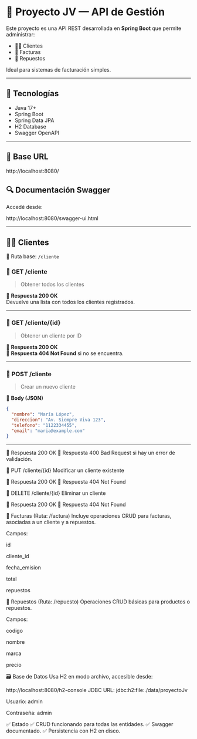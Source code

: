 # 📘 Proyecto JV — API de Gestión

Este proyecto es una API REST desarrollada en **Spring Boot** que permite administrar:

- 🧑‍💼 Clientes
- 🧾 Facturas
- 🔧 Repuestos

Ideal para sistemas de facturación simples.

---

## 🚀 Tecnologías

- Java 17+
- Spring Boot
- Spring Data JPA
- H2 Database
- Swagger OpenAPI

---

## 📌 Base URL

http://localhost:8080/


## 🔍 Documentación Swagger

Accedé desde:

http://localhost:8080/swagger-ui.html

---

## 🧑‍💼 Clientes

📍 Ruta base: `/cliente`

### 🔹 GET /cliente

> Obtener todos los clientes

🔁 **Respuesta 200 OK**  
Devuelve una lista con todos los clientes registrados.

---

### 🔹 GET /cliente/{id}

> Obtener un cliente por ID

🔁 **Respuesta 200 OK**  
🔁 **Respuesta 404 Not Found** si no se encuentra.

---

### 🔹 POST /cliente

> Crear un nuevo cliente

📝 **Body (JSON)**

```json
{
  "nombre": "María López",
  "direccion": "Av. Siempre Viva 123",
  "telefono": "1122334455",
  "email": "maria@example.com"
}
```
-------------
🔁 Respuesta 200 OK
🔁 Respuesta 400 Bad Request si hay un error de validación.

🔹 PUT /cliente/{id}
Modificar un cliente existente

🔁 Respuesta 200 OK
🔁 Respuesta 404 Not Found

🔹 DELETE /cliente/{id}
Eliminar un cliente

🔁 Respuesta 200 OK
🔁 Respuesta 404 Not Found

🧾 Facturas (Ruta: /factura)
Incluye operaciones CRUD para facturas, asociadas a un cliente y a repuestos.

Campos:

id

cliente_id

fecha_emision

total

repuestos

🔧 Repuestos (Ruta: /repuesto)
Operaciones CRUD básicas para productos o repuestos.

Campos:

codigo

nombre

marca

precio

🗃️ Base de Datos
Usa H2 en modo archivo, accesible desde:


http://localhost:8080/h2-console
JDBC URL: jdbc:h2:file:./data/proyectoJv

Usuario: admin

Contraseña: admin

✅ Estado
✅ CRUD funcionando para todas las entidades.
✅ Swagger documentado.
✅ Persistencia con H2 en disco.
